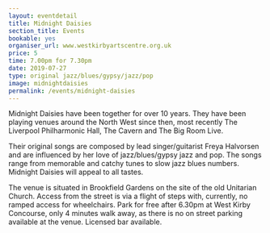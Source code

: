 ```yaml
---
layout: eventdetail
title: Midnight Daisies
section_title: Events
bookable: yes
organiser_url: www.westkirbyartscentre.org.uk
price: 5
time: 7.00pm for 7.30pm
date: 2019-07-27
type: original jazz/blues/gypsy/jazz/pop
image: midnightdaisies
permalink: /events/midnight-daisies
---
```

Midnight Daisies have been together for over 10 years. They have been playing venues around the North West since then, most recently The Liverpool Philharmonic Hall, The Cavern and The Big Room Live.  

Their original songs are composed by lead singer/guitarist Freya Halvorsen and are influenced by her love of jazz/blues/gypsy jazz and pop. The songs range from memorable and catchy tunes to slow jazz blues numbers. Midnight Daisies will appeal to all tastes.

The venue is situated in Brookfield Gardens on the site of the old Unitarian Church. Access from the street is via a flight of steps with, currently, no ramped access for wheelchairs.
Park for free after 6.30pm at West Kirby Concourse, only 4 minutes walk away, as there is no on street parking available at the venue. Licensed bar available.
